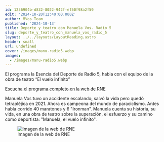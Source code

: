 ```yaml
---
id: 1256904b-d832-8022-942f-ef50f98a2f59
edit: '2024-10-20T12:40:00.000Z'
author: MVos Team
published: '2024-10-13'
title: Deporte y teatro con Manuela Vos. Radio 5
slug: deporte_y_teatro_con_manuela_vos_radio_5
layout: ../../layouts/LayoutReading.astro
header: small
url: undefined
cover: /images/manu-radio5.webp
images:
  - /images/manu-radio5.webp
---
```


El programa la Esencia del Deporte de Radio 5, habla con el equipo de la obra de teatro “El vuelo infinito”


[Escucha el programa completo en la web de RNE](https://www.rtve.es/play/audios/la-esencia-del-deporte-en-radio-5/esencia-del-deporte-radio-5-deporte-teatro-manuela-vos-campeona-del-mundo-paraciclismo/16280490/)


Manuela Vos tuvo un accidente escalando, salvó la vida pero quedó tetrapléjica en 2021. Ahora es campeona del mundo de paraciclismo. Antes había corrido 40 maratones y 6 "Ironman". Manuela cuenta su historia, su vida, en una obra de teatro sobre la superación, el esfuerzo y su camino como deportista: "Manuela, el vuelo infinito".


<figure><img src="/images/manu-radio5.webp" alt="Imagen de la web de RNE"><figcaption align="left">Imagen de la web de RNE</figcaption></figure>

